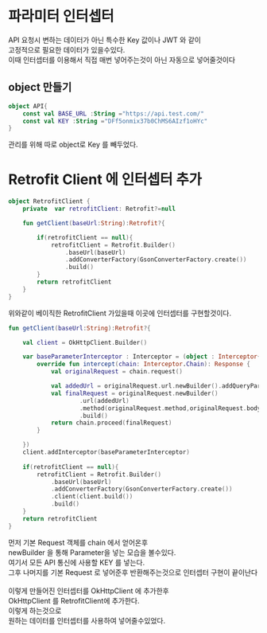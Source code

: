 # 파라미터 인터셉터
API 요청시 변하는 데이터가 아닌 특수한 Key 값이나 JWT 와 같이 <br/>
고정적으로 필요한 데이터가 있을수있다. <br/>
이때 인터셉터를 이용해서 직접 매번 넣어주는것이 아닌 자동으로 넣어줄것이다  <br/>


## object 만들기
```kotlin
object API{
    const val BASE_URL :String ="https://api.test.com/"
    const val KEY :String ="DFf5onmix37b0ChMS6AIzf1oHYc"
}
```
관리를 위해 따로 object로 Key 를 빼두었다.

# Retrofit Client 에 인터셉터 추가
```kotlin
object RetrofitClient {
    private  var retrofitClient: Retrofit?=null

    fun getClient(baseUrl:String):Retrofit?{

        if(retrofitClient == null){
            retrofitClient = Retrofit.Builder()
                .baseUrl(baseUrl)
                .addConverterFactory(GsonConverterFactory.create())
                .build()
        }
        return retrofitClient
    }
}
```
위와같이 베이직한 RetrofitClient 가있을때 이곳에 인터셉터를 구현할것이다. <br/>
```kotlin
fun getClient(baseUrl:String):Retrofit?{

	val client = OkHttpClient.Builder()

	var baseParameterInterceptor : Interceptor = (object : Interceptor{
		override fun intercept(chain: Interceptor.Chain): Response {
			val originalRequest = chain.request()

			val addedUrl = originalRequest.url.newBuilder().addQueryParameter("client_key", API.KEY).build()
			val finalRequest = originalRequest.newBuilder()
					.url(addedUrl)
					.method(originalRequest.method,originalRequest.body)
					.build()
			return chain.proceed(finalRequest)
		}

	})
	client.addInterceptor(baseParameterInterceptor)
	
	if(retrofitClient == null){
		retrofitClient = Retrofit.Builder()
			.baseUrl(baseUrl)
			.addConverterFactory(GsonConverterFactory.create())
			.client(client.build())
			.build()
	}
	return retrofitClient
}
```
먼저 기본 Request 객체를 chain 에서 얻어온후 <br/>
newBuilder 을 통해 Parameter을 넣는 모습을 볼수있다. <br/>
여기서 모든 API 통신에 사용할 KEY 를 넣는다.<br/>
그후 나머지를 기본 Request 로 넣어준후 반환해주는것으로 인터셉터 구현이 끝이난다 <br/><br/>
이렇게 만들어진 인터셉터를  OkHttpClient 에 추가한후<br/>
OkHttpClient 를 RetrofitClient에 추가한다.<br/>
이렇게 하는것으로<br/>
원하는 데이터를 인터셉터를 사용하여 넣어줄수있었다.<br/>
